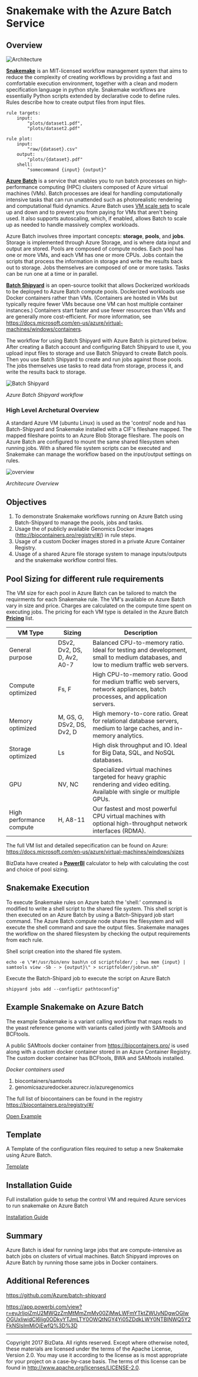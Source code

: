 <a name="HOLTitle"></a>
# Snakemake with the Azure Batch Service #

<a name="Overview"></a>
## Overview ##

![Architecture](images/arc.jpg)

[**Snakemake**](https://snakemake.readthedocs.io/en/stable/) is an MIT-licensed workflow management system that aims to reduce the complexity of creating workflows by providing a fast and comfortable execution environment, together with a clean and modern specification language in python style. Snakemake workflows are essentially Python scripts extended by declarative code to define rules. Rules describe how to create output files from input files.

~~~~
rule targets:
    input:
        "plots/dataset1.pdf",
        "plots/dataset2.pdf"

rule plot:
    input:
        "raw/{dataset}.csv"
    output:
        "plots/{dataset}.pdf"
    shell:
        "somecommand {input} {output}"
~~~~


[**Azure Batch**](https://azure.microsoft.com/en-us/services/batch/) is a service that enables you to run batch processes on high-performance computing (HPC) clusters composed of Azure virtual machines (VMs). Batch processes are ideal for handling computationally intensive tasks that can run unattended such as photorealistic rendering and computational fluid dynamics. Azure Batch uses [VM scale sets](https://docs.microsoft.com/en-us/azure/virtual-machine-scale-sets/virtual-machine-scale-sets-overview) to scale up and down and to prevent you from paying for VMs that aren't being used. It also supports autoscaling, which, if enabled, allows Batch to scale up as needed to handle massively complex workloads.

Azure Batch involves three important concepts: **storage**, **pools**, and **jobs**. Storage is implemented through Azure Storage, and is where data input and output are stored. Pools are composed of compute nodes. Each pool has one or more VMs, and each VM has one or more CPUs. Jobs contain the scripts that process the information in storage and write the results back out to storage. Jobs themselves are composed of one or more tasks. Tasks can be run one at a time or in parallel.

**[Batch Shipyard](https://github.com/Azure/batch-shipyard)** is an open-source toolkit that allows Dockerized workloads to be deployed to Azure Batch compute pools. Dockerized workloads use Docker containers rather than VMs. (Containers are hosted in VMs but typically require fewer VMs because one VM can host multiple container instances.) Containers start faster and use fewer resources than VMs and are generally more cost-efficient. For more information, see https://docs.microsoft.com/en-us/azure/virtual-machines/windows/containers.

The workflow for using Batch Shipyard with Azure Batch is pictured below. After creating a Batch account and configuring Batch Shipyard to use it, you upload input files to storage and use Batch Shipyard to create Batch pools. Then you use Batch Shipyard to create and run jobs against those pools. The jobs themselves use tasks to read data from storage, process it, and write the results back to storage.


![Batch Shipyard](images/batch-shipyard.png)

_Azure Batch Shipyard workflow_

### High Level Archetural Overview ###

A standard Azure VM (ubuntu Linux) is used as the 'control' node and has Batch-Shipyard and Snakemake installed with a CIF's fileshare mapped. The mapped fileshare points to an Azure Blob Storage fileshare. The pools on Azure Batch
are configured to mount the same shared filesystem when running jobs. With a shared file system scripts can be executed and Snakemake can manage the workflow based on the input/output 
settings on rules.

![overview](images/overview.png)

_Architecure Overview_

<a name="Objectives"></a>
## Objectives ##

1. To demonstrate Snakemake workflows running on Azure Batch using Batch-Shipyard to manage the pools, jobs and tasks.
2. Usage the of publicly available Genomics Docker images (http://biocontainers.pro/registry/#/) in rule steps.
3. Usage of a custom Docker images stored in a private Azure Container Registry.
4. Usage of a shared Azure file storage system to manage inputs/outputs and the snakemake workflow control files.

## Pool Sizing for different rule requirements ##

The VM size for each pool in Azure Batch can be tailored to match the requirments for each Snakemake rule. The VM's available on Azure
Batch vary in size and price. Charges are calculated on the compute time spent on executing jobs. The pricing for each VM type is detailed 
in the Azure Batch [**Pricing**](https://azure.microsoft.com/en-us/pricing/details/batch/) list.

| VM Type | Sizing | Description |
|---|---|---|
| General purpose	| DSv2, Dv2, DS, D, Av2, A0-7	| Balanced CPU-to-memory ratio. Ideal for testing and development, small to medium databases, and low to medium traffic web servers. |
| Compute optimized	| Fs, F	| High CPU-to-memory ratio. Good for medium traffic web servers, network appliances, batch processes, and application servers. |
| Memory optimized	| M, GS, G, DSv2, DS, Dv2, D	| High memory-to-core ratio. Great for relational database servers, medium to large caches, and in-memory analytics. |
| Storage optimized	| Ls	| High disk throughput and IO. Ideal for Big Data, SQL, and NoSQL databases. |
| GPU	| NV, NC	| Specialized virtual machines targeted for heavy graphic rendering and video editing. Available with single or multiple GPUs. |
| High performance compute	| H, A8-11	| Our fastest and most powerful CPU virtual machines with optional high-throughput network interfaces (RDMA). |

The full VM list and detailed sepecification can be found on Azure: https://docs.microsoft.com/en-us/azure/virtual-machines/windows/sizes

BizData have created a [**PowerBI**](https://app.powerbi.com/view?r=eyJrIjoiZmU2MWQzZmMtMmZmMy00ZjMwLWFmYTktZWUyNDgwOGIwOGUxIiwidCI6Ijg0ODkyYTJmLTY0OWQtNGY4Yi05ZDdkLWY0NTBlNWQ5Y2FkNSIsImMiOjEwfQ%3D%3D) calculator to help with calculating the cost and choice of pool sizing.



## Snakemake Execution ##

To execute Snakemake rules on Azure batch the 'shell:' command is modified to write a shell script to the shared file system. This shell script is then executed on an Azure Batch
by using a Batch-Shipyard job start command. The Azure Batch compute node shares the filesystem and will execute the shell command and save the output files. Snakemake manages the workflow on the shared filesystem by
checking the output requirements from each rule. 

Shell script creation into the shared file system.
~~~~
echo -e \"#!/usr/bin/env bash\n cd scriptfolder/ ; bwa mem {input} | samtools view -Sb - > {output}\" > scriptfolder/jobrun.sh"
~~~~

Execute the Batch-Shipard job to execute the script on Azure Batch
~~~~
shipyard jobs add --configdir pathtoconfig"
~~~~

<a name="Example"></a>
## Example Snakemake on Azure Batch ##

The example Snakemake is a variant calling workflow that maps reads to the yeast reference genome with variants called jointly with SAMtools and BCFtools.

A public SAMtools docker container from https://biocontainers.pro/ is used along with a custom docker container stored in an Azure Container Registry. The custom docker container 
has BCFtools, BWA and SAMtools installed.

*Docker containers used*

1. biocontainers/samtools
2. genomicsazuredocker.azurecr.io/azuregenomics

The full list of biocontainers can be found in the registry https://biocontainers.pro/registry/#/

[Open Example](docs/example.md)


<a name="Template"></a>
## Template ##

A Template of the configuration files required to setup a new Snakemake using Azure Batch.

[Template](docs/template.md)

<a name="Installation"></a>
## Installation Guide ##

Full installation guide to setup the control VM and required Azure services to run snakemake on Azure Batch

[Installation Guide](docs/installation.md)

<a name="Summary"></a>
## Summary ##

Azure Batch is ideal for running large jobs that are compute-intensive as batch jobs on clusters of virtual machines. Batch Shipyard improves on Azure Batch by running those same jobs in Docker containers. 

<a name="Additional References"></a>
## Additional References ##

https://github.com/Azure/batch-shipyard

https://app.powerbi.com/view?r=eyJrIjoiZmU2MWQzZmMtMmZmMy00ZjMwLWFmYTktZWUyNDgwOGIwOGUxIiwidCI6Ijg0ODkyYTJmLTY0OWQtNGY4Yi05ZDdkLWY0NTBlNWQ5Y2FkNSIsImMiOjEwfQ%3D%3D

---
Copyright 2017 BizData. All rights reserved. Except where otherwise noted, these materials are licensed under the terms of the Apache License, Version 2.0. You may use it according to the license as is most appropriate for your project on a case-by-case basis. The terms of this license can be found in http://www.apache.org/licenses/LICENSE-2.0.
